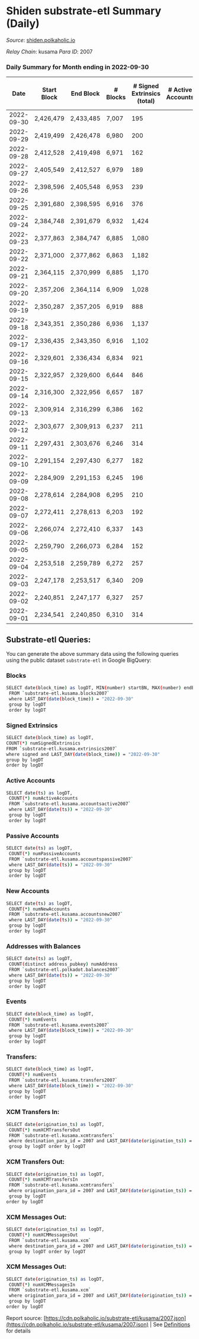 # Shiden substrate-etl Summary (Daily)

_Source_: [shiden.polkaholic.io](https://shiden.polkaholic.io)

*Relay Chain*: kusama
*Para ID*: 2007



### Daily Summary for Month ending in 2022-09-30


| Date | Start Block | End Block | # Blocks | # Signed Extrinsics (total) | # Active Accounts | # Passive | # New | # Addresses with Balances | # Events | # Transfers | # XCM Transfers In | # XCM Transfers Out | # XCM In | # XCM Out | Issues | 
| ---- | ----------- | --------- | -------- | --------------------------- | ----------------- | --------- | ----- | ------------------------- | -------- | ----------- | ------------------ | ------------------- | -------- | --------- | ------ |
| 2022-09-30 | 2,426,479 | 2,433,485 | 7,007 | 195 |  |  |  | 633,257 | 59,271 | 7,968 ($50,954.84) | 2 ($8.71) | 2 ($3.75) | 3 | 2 |  |
| 2022-09-29 | 2,419,499 | 2,426,478 | 6,980 | 200 |  |  |  |  | 59,967 | 7,946 ($28,326.86) |   |   |  |  |  |
| 2022-09-28 | 2,412,528 | 2,419,498 | 6,971 | 162 |  |  |  |  | 56,245 | 7,490 ($56,408.28) | 3 ($1.21) | 4 ($2.49) | 3 | 4 |  |
| 2022-09-27 | 2,405,549 | 2,412,527 | 6,979 | 189 |  |  |  |  | 59,917 | 7,857 ($28,770.44) | 2 ($1.02) | 1 ($0.54) | 4 | 3 |  |
| 2022-09-26 | 2,398,596 | 2,405,548 | 6,953 | 239 |  |  |  |  | 58,843 | 7,615 ($141,491.44) | 3 ($1.74) | 2 ($0.56) | 4 | 2 |  |
| 2022-09-25 | 2,391,680 | 2,398,595 | 6,916 | 376 |  |  |  |  | 58,070 | 7,838 ($58,365.98) | 3 ($0.63) | 2 ($0.31) | 7 | 4 |  |
| 2022-09-24 | 2,384,748 | 2,391,679 | 6,932 | 1,424 |  |  |  |  | 60,162 | 8,446 ($70,075.44) | 3 ($0.30) | 4 ($82.57) | 3 | 4 |  |
| 2022-09-23 | 2,377,863 | 2,384,747 | 6,885 | 1,080 |  |  |  |  | 71,738 | 9,127 ($121,475.94) |   |   |  | 2 |  |
| 2022-09-22 | 2,371,000 | 2,377,862 | 6,863 | 1,182 |  |  |  |  | 104,672 | 11,392 ($352,656.28) |   |   |  |  |  |
| 2022-09-21 | 2,364,115 | 2,370,999 | 6,885 | 1,170 |  |  |  |  | 70,394 | 8,635 ($55,856.26) | 1 ($4.19) |   | 1 |  |  |
| 2022-09-20 | 2,357,206 | 2,364,114 | 6,909 | 1,028 |  |  |  |  | 77,354 | 9,321 ($62,716.57) | 1  |   | 2 |  |  |
| 2022-09-19 | 2,350,287 | 2,357,205 | 6,919 | 888 |  |  |  | 633,094 | 80,472 | 9,384 ($110,786.35) |   |   |  |  |  |
| 2022-09-18 | 2,343,351 | 2,350,286 | 6,936 | 1,137 |  |  |  | 633,075 | 81,063 | 9,740 ($56,348.99) | 1 ($209.83) | 1 ($221.14) | 1 | 1 |  |
| 2022-09-17 | 2,336,435 | 2,343,350 | 6,916 | 1,102 |  |  |  | 633,052 | 65,905 | 8,702 ($54,172.40) | 2 ($984.19) | 1 ($0.64) | 2 | 1 |  |
| 2022-09-16 | 2,329,601 | 2,336,434 | 6,834 | 921 |  |  |  | 633,030 | 68,511 | 8,465 ($33,045.11) | 10 ($18.28) | 11 ($24.17) | 10 | 12 |  |
| 2022-09-15 | 2,322,957 | 2,329,600 | 6,644 | 846 |  |  |  | 632,969 | 115,269 | 10,082 ($60,557.81) | 2 ($0.14) | 1 ($0.03) | 2 | 3 |  |
| 2022-09-14 | 2,316,300 | 2,322,956 | 6,657 | 187 |  |  |  | 632,954 | 64,558 | 8,151 ($73,652.98) | 4 ($0.89) | 9 ($0.32) | 4 | 9 |  |
| 2022-09-13 | 2,309,914 | 2,316,299 | 6,386 | 162 |  |  |  | 632,940 | 70,901 | 7,895 ($140,335.95) | 4 ($58.05) | 1 ($53.52) | 4 | 1 |  |
| 2022-09-12 | 2,303,677 | 2,309,913 | 6,237 | 211 |  |  |  | 632,907 | 70,898 | 7,572 ($109,462.37) | 6 ($65.33) | 1 ($65.65) | 6 | 3 |  |
| 2022-09-11 | 2,297,431 | 2,303,676 | 6,246 | 314 |  |  |  |  | 59,541 | 7,502 ($75,657.71) |   | 2 ($1,461.36) |  | 2 |  |
| 2022-09-10 | 2,291,154 | 2,297,430 | 6,277 | 182 |  |  |  |  | 65,951 | 8,002 ($90,694.88) |   | 2 ($10.55) |  | 3 |  |
| 2022-09-09 | 2,284,909 | 2,291,153 | 6,245 | 196 |  |  |  | 632,929 | 78,284 | 8,620 ($196,700.67) | 2 ($13.23) | 3 ($1.69) | 2 | 3 |  |
| 2022-09-08 | 2,278,614 | 2,284,908 | 6,295 | 210 |  |  |  | 632,893 | 52,301 | 6,846 ($992,404.50) | 1 ($111.42) | 1 ($111.42) | 1 | 1 |  |
| 2022-09-07 | 2,272,411 | 2,278,613 | 6,203 | 192 |  |  |  | 632,871 | 236,858 | 42,781 ($122,049.83) | 1 ($18.38) | 1 ($18.38) | 1 | 1 |  |
| 2022-09-06 | 2,266,074 | 2,272,410 | 6,337 | 143 |  |  |  | 632,847 | 250,601 | 45,676 ($36,241.59) | 1 ($1,663.82) | 1 ($1,663.82) | 1 | 1 |  |
| 2022-09-05 | 2,259,790 | 2,266,073 | 6,284 | 152 |  |  |  | 632,833 | 48,983 | 6,566 ($47,851.35) | 1 ($0.06) | 6 ($25.44) | 1 | 8 |  |
| 2022-09-04 | 2,253,518 | 2,259,789 | 6,272 | 257 |  |  |  | 632,818 | 55,343 | 6,979 ($151,672.71) | 1 ($4.93) |   | 1 |  |  |
| 2022-09-03 | 2,247,178 | 2,253,517 | 6,340 | 209 |  |  |  | 632,790 | 53,959 | 7,086 ($380,658.75) | 1  | 1 ($7.94) | 1 | 1 |  |
| 2022-09-02 | 2,240,851 | 2,247,177 | 6,327 | 257 |  |  |  | 632,774 | 59,784 | 7,525 ($361,419.42) | 5 ($3.98) | 6 ($10.30) | 6 | 6 |  |
| 2022-09-01 | 2,234,541 | 2,240,850 | 6,310 | 314 |  |  |  | 632,738 | 51,174 | 6,709 ($105,714.69) | 9 ($8.60) | 5 ($7.59) | 9 | 5 |  |

## Substrate-etl Queries:
You can generate the above summary data using the following queries using the public dataset `substrate-etl` in Google BigQuery:

### Blocks
```bash
SELECT date(block_time) as logDT, MIN(number) startBN, MAX(number) endBN, COUNT(*) numBlocks 
 FROM `substrate-etl.kusama.blocks2007`  
 where LAST_DAY(date(block_time)) = "2022-09-30" 
 group by logDT 
 order by logDT
```

### Signed Extrinsics
```bash
SELECT date(block_time) as logDT, 
COUNT(*) numSignedExtrinsics 
FROM `substrate-etl.kusama.extrinsics2007`  
where signed and LAST_DAY(date(block_time)) = "2022-09-30" 
group by logDT 
order by logDT
```

### Active Accounts
```bash
SELECT date(ts) as logDT, 
 COUNT(*) numActiveAccounts 
 FROM `substrate-etl.kusama.accountsactive2007` 
 where LAST_DAY(date(ts)) = "2022-09-30" 
 group by logDT 
 order by logDT
```

### Passive Accounts
```bash
SELECT date(ts) as logDT, 
 COUNT(*) numPassiveAccounts 
 FROM `substrate-etl.kusama.accountspassive2007` 
 where LAST_DAY(date(ts)) = "2022-09-30" 
 group by logDT 
 order by logDT
```

### New Accounts
```bash
SELECT date(ts) as logDT, 
 COUNT(*) numNewAccounts 
 FROM `substrate-etl.kusama.accountsnew2007` 
 where LAST_DAY(date(ts)) = "2022-09-30" 
 group by logDT
 order by logDT
```

### Addresses with Balances
```bash
SELECT date(ts) as logDT,
 COUNT(distinct address_pubkey) numAddress 
 FROM `substrate-etl.polkadot.balances2007` 
 where LAST_DAY(date(ts)) = "2022-09-30" 
 group by logDT 
 order by logDT
```

### Events
```bash
SELECT date(block_time) as logDT, 
 COUNT(*) numEvents 
 FROM `substrate-etl.kusama.events2007` 
 where LAST_DAY(date(block_time)) = "2022-09-30" 
 group by logDT 
 order by logDT
```

### Transfers:
```bash
SELECT date(block_time) as logDT, 
 COUNT(*) numEvents 
 FROM `substrate-etl.kusama.transfers2007` 
 where LAST_DAY(date(block_time)) = "2022-09-30" 
 group by logDT 
 order by logDT
```

### XCM Transfers In:
```bash
SELECT date(origination_ts) as logDT, 
 COUNT(*) numXCMTransfersOut 
 FROM `substrate-etl.kusama.xcmtransfers` 
 where destination_para_id = 2007 and LAST_DAY(date(origination_ts)) = "2022-09-30" 
 group by logDT order by logDT
```

### XCM Transfers Out:
```bash
SELECT date(origination_ts) as logDT, 
 COUNT(*) numXCMTransfersIn 
 FROM `substrate-etl.kusama.xcmtransfers` 
 where origination_para_id = 2007 and LAST_DAY(date(origination_ts)) = "2022-09-30" 
 group by logDT 
order by logDT
```

### XCM Messages Out:
```bash
SELECT date(origination_ts) as logDT, 
 COUNT(*) numXCMMessagesOut 
 FROM `substrate-etl.kusama.xcm` 
 where destination_para_id = 2007 and LAST_DAY(date(origination_ts)) = "2022-09-30" 
 group by logDT order by logDT
```

### XCM Messages Out:
```bash
SELECT date(origination_ts) as logDT, 
 COUNT(*) numXCMMessagesIn 
 FROM `substrate-etl.kusama.xcm` 
 where origination_para_id = 2007 and LAST_DAY(date(origination_ts)) = "2022-09-30" 
 group by logDT 
order by logDT
```


Report source: [https://cdn.polkaholic.io/substrate-etl/kusama/2007.json](https://cdn.polkaholic.io/substrate-etl/kusama/2007.json) | See [Definitions](/DEFINITIONS.md) for details
